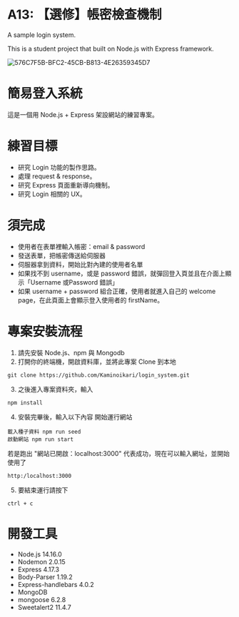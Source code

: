 # A13: 【選修】帳密檢查機制

A sample login system.

This is a student project that built on Node.js with Express framework.

![576C7F5B-BFC2-45CB-B813-4E26359345D7](https://user-images.githubusercontent.com/55652178/160292611-9c14433a-a4a9-4221-921e-ec4d3ccdd360.jpeg)


# 簡易登入系統
這是一個用 Node.js + Express 架設網站的練習專案。

# 練習目標
* 研究 Login 功能的製作思路。
* 處理 request & response。
* 研究 Express 頁面重新導向機制。
* 研究 Login 相關的 UX。

# 須完成
* 使用者在表單裡輸入帳密：email & password
* 發送表單，把帳密傳送給伺服器
* 伺服器拿到資料，開始比對內建的使用者名單
* 如果找不到 username，或是 password 錯誤，就彈回登入頁並且在介面上顯示「Username 或Password 錯誤」
* 如果 username + password 組合正確，使用者就進入自己的 welcome page，在此頁面上會顯示登入使用者的 firstName。

# 專案安裝流程

1. 請先安裝 Node.js、npm 與 Mongodb
2. 打開你的終端機，開啟資料庫，並將此專案 Clone 到本地

```
git clone https://github.com/Kaminoikari/login_system.git
```

3. 之後進入專案資料夾，輸入

```
npm install
```

4. 安裝完畢後，輸入以下內容 開始運行網站

```
載入種子資料 npm run seed
啟動網站 npm run start
```

若是跑出 "網站已開啟：localhost:3000" 代表成功，現在可以輸入網址，並開始使用了 

```
http:/localhost:3000
```

5. 要結束運行請按下 

```
ctrl + c
```

# 開發工具

* Node.js 14.16.0
* Nodemon 2.0.15
* Express 4.17.3
* Body-Parser 1.19.2
* Express-handlebars 4.0.2
* MongoDB
* mongoose 6.2.8
* Sweetalert2 11.4.7
